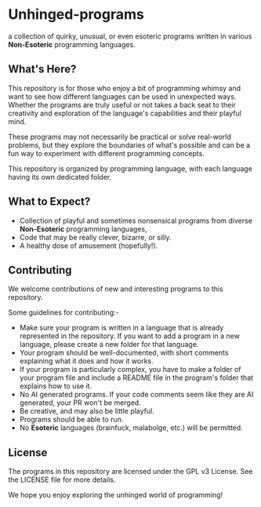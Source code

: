 # Unhinged-programs
a collection of quirky, unusual, or even esoteric programs written in various **Non-Esoteric** programming languages.

## What's Here?
This repository is for those who enjoy a bit of programming whimsy and want to see how different languages can be used in unexpected ways. Whether the programs are truly useful or not takes a back seat to their creativity and exploration of the language's capabilities and their playful mind.

These programs may not necessarily be practical or solve real-world problems, but they explore the boundaries of what's possible and can be a fun way to experiment with different programming concepts.

This repository is organized by programming language, with each language having its own dedicated folder.

## What to Expect?

- Collection of playful and sometimes nonsensical programs from diverse **Non-Esoteric** programming languages,
- Code that may be really clever, bizarre, or silly.
- A healthy dose of amusement (hopefully!).

## Contributing
We welcome contributions of new and interesting programs to this repository.

Some guidelines for contributing:-

- Make sure your program is written in a language that is already represented in the repository. If you want to add a program in a new language, please create a new folder for that language.
- Your program should be well-documented, with short comments explaining what it does and how it works.
- If your program is particularly complex, you have to make a folder of your program file and include a README file in the program's folder that explains how to use it.
- No AI generated programs. If your code comments seem like they are AI generated, your PR won't be merged.
- Be creative, and may also be little playful.
- Programs should be able to run.
- No **Esoteric** languages (brainfuck, malabolge, etc.) will be permitted.

## License
The programs in this repository are licensed under the GPL v3 License. See the LICENSE file for more details.


We hope you enjoy exploring the unhinged world of programming!
